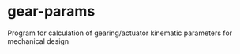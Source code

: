 # gear-params
Program for calculation of gearing/actuator kinematic parameters for mechanical design
